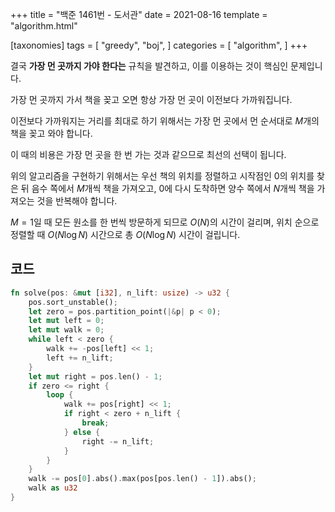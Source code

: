 +++
title = "백준 1461번 - 도서관"
date = 2021-08-16
template = "algorithm.html"

[taxonomies]
tags = [
    "greedy",
    "boj",
]
categories = [
    "algorithm",
]
+++

결국 **가장 먼 곳까지 가야 한다는** 규칙을 발견하고, 이를 이용하는 것이 핵심인 문제입니다.

가장 먼 곳까지 가서 책을 꽂고 오면 항상 가장 먼 곳이 이전보다 가까워집니다.

이전보다 가까워지는 거리를 최대로 하기 위해서는 가장 먼 곳에서 먼 순서대로 $M$개의 책을 꽂고 와야 합니다.

이 때의 비용은 가장 먼 곳을 한 번 가는 것과 같으므로 최선의 선택이 됩니다.

위의 알고리즘을 구현하기 위해서는 우선 책의 위치를 정렬하고 시작점인 0의 위치를 찾은 뒤
음수 쪽에서 $M$개씩 책을 가져오고, 0에 다시 도착하면 양수 쪽에서 $N$개씩 책을 가져오는 것을 반복해야 합니다.

$M=1$일 때 모든 원소를 한 번씩 방문하게 되므로 $O\left(N\right)$의 시간이 걸리며,
위치 순으로 정렬할 때 $O\left(N\log N\right)$ 시간으로 총 $O\left(N\log N\right)$ 시간이 걸립니다.

코드
---

```rust
fn solve(pos: &mut [i32], n_lift: usize) -> u32 {
    pos.sort_unstable();
    let zero = pos.partition_point(|&p| p < 0);
    let mut left = 0;
    let mut walk = 0;
    while left < zero {
        walk += -pos[left] << 1;
        left += n_lift;
    }
    let mut right = pos.len() - 1;
    if zero <= right {
        loop {
            walk += pos[right] << 1;
            if right < zero + n_lift {
                break;
            } else {
                right -= n_lift;
            }
        }
    }
    walk -= pos[0].abs().max(pos[pos.len() - 1]).abs();
    walk as u32
}
```
